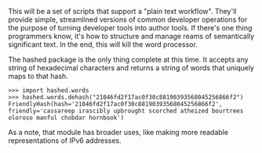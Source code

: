 This will be a set of scripts that support a "plain text workflow". They'll provide simple, streamlined versions of common developer operations for the purpose of turning developer tools into author tools. If there's one thing programmers know, it's how to structure and manage reams of semantically significant text. In the end, this will kill the word processor.

The hashed package is the only thing complete at this time. It accepts any string of hexadecimal characters and returns a string of words that uniquely maps to that hash.

```
>>> import hashed.words
>>> hashed.words.dehash("21046fd2f17ac0f30c88190393568045256866f2")
FriendlyHash(hash='21046fd2f17ac0f30c88190393568045256866f2', friendly='cassareep irascibly upbrought scorched atheized bourtrees oloroso manful chobdar hornbook')
```

As a note, that module has broader uses, like making more readable representations of IPv6 addresses.